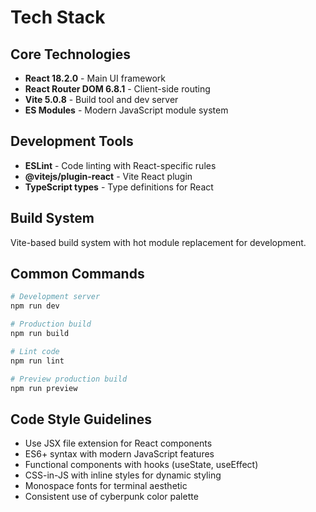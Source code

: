 # Tech Stack

## Core Technologies
- **React 18.2.0** - Main UI framework
- **React Router DOM 6.8.1** - Client-side routing
- **Vite 5.0.8** - Build tool and dev server
- **ES Modules** - Modern JavaScript module system

## Development Tools
- **ESLint** - Code linting with React-specific rules
- **@vitejs/plugin-react** - Vite React plugin
- **TypeScript types** - Type definitions for React

## Build System
Vite-based build system with hot module replacement for development.

## Common Commands
```bash
# Development server
npm run dev

# Production build
npm run build

# Lint code
npm run lint

# Preview production build
npm run preview
```

## Code Style Guidelines
- Use JSX file extension for React components
- ES6+ syntax with modern JavaScript features
- Functional components with hooks (useState, useEffect)
- CSS-in-JS with inline styles for dynamic styling
- Monospace fonts for terminal aesthetic
- Consistent use of cyberpunk color palette
